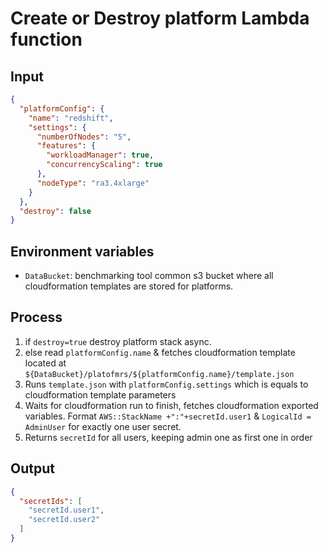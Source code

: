 # Create or Destroy platform Lambda function

## Input

```json
{
  "platformConfig": {
    "name": "redshift",
    "settings": {
      "numberOfNodes": "5",
      "features": {
        "workloadManager": true,
        "concurrencyScaling": true
      },
      "nodeType": "ra3.4xlarge"
    }
  },
  "destroy": false
}
```

## Environment variables

- `DataBucket`: benchmarking tool common s3 bucket where all cloudformation templates are stored for platforms.

## Process

1. if `destroy=true` destroy platform stack async.
2. else read `platformConfig.name` & fetches cloudformation template located
   at `${DataBucket}/platofmrs/${platformConfig.name}/template.json`
3. Runs `template.json` with `platformConfig.settings` which is equals to cloudformation template parameters
4. Waits for cloudformation run to finish, fetches cloudformation exported variables.
   Format `AWS::StackName +":"+secretId.user1` & `LogicalId = AdminUser` for exactly one user secret.
5. Returns `secretId` for all users, keeping admin one as first one in order

## Output

```json
{
  "secretIds": [
    "secretId.user1",
    "secretId.user2"
  ]
}
```